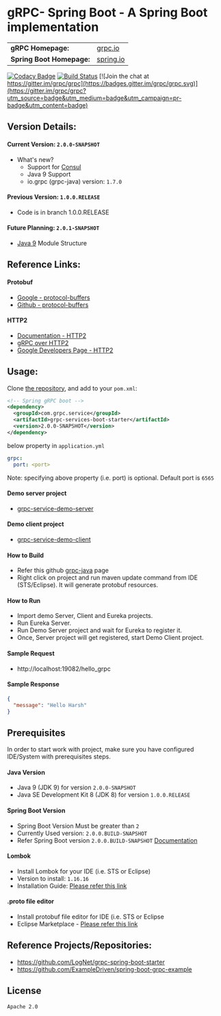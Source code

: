 gRPC- Spring Boot - A Spring Boot implementation 
================================================


<table>
  <tr>
    <td><b>gRPC Homepage:</b></td>
    <td><a href="http://www.grpc.io/">grpc.io</a></td>
  </tr>
  <tr>
    <td><b>Spring Boot Homepage:</b></td>
    <td><a href="https://projects.spring.io/spring-boot/">spring.io</a></td>
  </tr>
</table>

[![Codacy Badge](https://api.codacy.com/project/badge/Grade/fecf258dd5c54b2082400efdf8165fe7)](https://www.codacy.com/app/hbhavsar2110/grpc-spring-boot-services?utm_source=github.com&amp;utm_medium=referral&amp;utm_content=harshbits/grpc-spring-boot-services&amp;utm_campaign=Badge_Grade)
[![Build Status](https://travis-ci.org/harshbits/grpc-spring-boot-services.svg?branch=master)](https://travis-ci.org/harshbits/grpc-spring-boot-services)
[![Join the chat at https://gitter.im/grpc/grpc](https://badges.gitter.im/grpc/grpc.svg)](https://gitter.im/grpc/grpc?utm_source=badge&utm_medium=badge&utm_campaign=pr-badge&utm_content=badge)

Version Details:
----------------

#### Current Version: `2.0.0-SNAPSHOT`

* What's new?
  * Support for [Consul](https://www.consul.io/)
  * Java 9 Support
  * io.grpc (grpc-java) version: `1.7.0`

#### Previous Version: `1.0.0.RELEASE`
* Code is in branch 1.0.0.RELEASE

#### Future Planning: `2.0.1-SNAPSHOT`
* [Java 9](http://openjdk.java.net/projects/jdk9/) Module Structure 


Reference Links:
----------------

#### Protobuf

* [Google - protocol-buffers](https://developers.google.com/protocol-buffers/)
* [Github - protocol-buffers](https://github.com/google/protobuf/)

#### HTTP2
* [Documentation - HTTP2](https://http2.github.io/)
* [gRPC over HTTP2](https://github.com/grpc/grpc/blob/master/doc/PROTOCOL-HTTP2.md)
* [Google Developers Page - HTTP2](https://developers.google.com/web/fundamentals/performance/http2/)

Usage:
------
Clone [the repository](https://github.com/harshbits/grpc-spring-boot-services.git), and add to your `pom.xml`:

```xml
<!-- Spring gRPC boot -->
<dependency>
  <groupId>com.grpc.service</groupId>
  <artifactId>grpc-services-boot-starter</artifactId>
  <version>2.0.0-SNAPSHOT</version>
</dependency>

```
below property in `application.yml`

``` yaml
grpc:
  port: <port>
```

Note: specifying above property (i.e. port) is optional. Default port is `6565`

#### Demo server project

* [grpc-service-demo-server](https://github.com/harshbits/grpc-spring-boot-services/tree/master/grpc-services/grpc-service-parent/grpc-service-demo-server)

#### Demo client project

* [grpc-service-demo-client](https://github.com/harshbits/grpc-spring-boot-services/tree/master/grpc-services/grpc-service-parent/grpc-service-demo-client)

#### How to Build
* Refer this github [grpc-java](https://github.com/grpc/grpc-java#download) page
* Right click on project and run maven update command from IDE (STS/Eclipse). It will generate protobuf resources.

#### How to Run
* Import demo Server, Client and Eureka projects.
* Run Eureka Server.
* Run Demo Server project and wait for Eureka to register it.
* Once, Server project will get registered, start Demo Client project.

#### Sample Request
* http://localhost:19082/hello_grpc

#### Sample Response
```json
{
  "message": "Hello Harsh"
}
```

Prerequisites
-------------
In order to start work with project, make sure you have configured IDE/System with prerequisites steps.

#### Java Version
* Java 9 (JDK 9) for version `2.0.0-SNAPSHOT`
* Java SE Development Kit 8 (JDK 8) for version `1.0.0.RELEASE`

#### Spring Boot Version
* Spring Boot Version Must be greater than `2`
* Currently Used version: `2.0.0.BUILD-SNAPSHOT`
* Refer Spring Boot version `2.0.0.BUILD-SNAPSHOT` [Documentation](https://docs.spring.io/spring-boot/docs/2.0.0.BUILD-SNAPSHOT/reference/htmlsingle/)

#### Lombok
* Install Lombok for your IDE (i.e. STS or Eclipse)
* Version to install: `1.16.16`
* Installation Guide: [Please refer this link](http://codeomitted.com/setup-lombok-with-stseclipse-based-ide/)

#### .proto file editor
* Install protobuf file editor for IDE (i.e. STS or Eclipse
* Eclipse Marketplace - [Please refer this link](https://marketplace.eclipse.org/content/protobuf-dt)

Reference Projects/Repositories:
--------------------------------

* https://github.com/LogNet/grpc-spring-boot-starter
* https://github.com/ExampleDriven/spring-boot-grpc-example

License
-------

`Apache 2.0`
